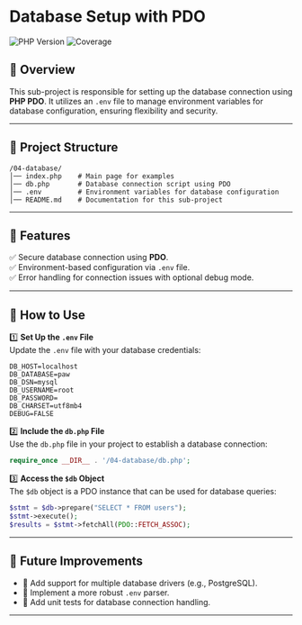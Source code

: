 # Database Setup with PDO

![PHP Version](https://img.shields.io/badge/PHP-8.2-blue.svg) ![Coverage](https://img.shields.io/badge/coverage-100%25-brightgreen.svg)

## 📌 Overview
This sub-project is responsible for setting up the database connection using **PHP PDO**. It utilizes an `.env` file to manage environment variables for database configuration, ensuring flexibility and security.

---

## 📂 Project Structure
```
/04-database/
│── index.php    # Main page for examples
│── db.php       # Database connection script using PDO
│── .env         # Environment variables for database configuration
│── README.md    # Documentation for this sub-project
```

---

## 🎯 Features
✅ Secure database connection using **PDO**.  
✅ Environment-based configuration via `.env` file.  
✅ Error handling for connection issues with optional debug mode.  

---

## 📌 How to Use
1️⃣ **Set Up the `.env` File**  
Update the `.env` file with your database credentials:
```env
DB_HOST=localhost
DB_DATABASE=paw
DB_DSN=mysql
DB_USERNAME=root
DB_PASSWORD=
DB_CHARSET=utf8mb4
DEBUG=FALSE
```

2️⃣ **Include the `db.php` File**  
Use the `db.php` file in your project to establish a database connection:
```php
require_once __DIR__ . '/04-database/db.php';
```

3️⃣ **Access the `$db` Object**  
The `$db` object is a PDO instance that can be used for database queries:
```php
$stmt = $db->prepare("SELECT * FROM users");
$stmt->execute();
$results = $stmt->fetchAll(PDO::FETCH_ASSOC);
```

---

## 🚀 Future Improvements
- 🔹 Add support for multiple database drivers (e.g., PostgreSQL).  
- 🔹 Implement a more robust `.env` parser.  
- 🔹 Add unit tests for database connection handling.

---